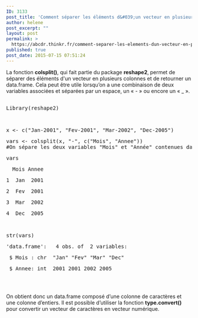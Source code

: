 ```yaml
---
ID: 3133
post_title: 'Comment séparer les éléments d&#039;un vecteur en plusieurs colonnes ? : colsplit'
author: helene
post_excerpt: ""
layout: post
permalink: >
  https://abcdr.thinkr.fr/comment-separer-les-elements-dun-vecteur-en-plusieurs-colonnes-colsplit/
published: true
post_date: 2015-07-15 07:51:24
---
```

<p>La fonction <b>colsplit()</b>, qui fait partie du package <b>reshape2</b>,<b> </b>permet de séparer des éléments d'un vecteur en plusieurs colonnes et de retourner un data.frame. Cela peut être utile lorsqu’on a une combinaison de deux variables associées et séparées par un espace, un « - » ou encore un « _ ».</p><p> <pre><br />Library(reshape2)</p><p> </p><p>x &lt;- c("Jan-2001", "Fev-2001", "Mar-2002", "Dec-2005")</p><p>vars &lt;- colsplit(x, "-", c("Mois", "Annee"))<br />#On sépare les deux variables "Mois" et "Année" contenues dans x et séparées par un "-" </p><p>vars</p><p>  Mois Annee</p><p>1  Jan  2001</p><p>2  Fev  2001</p><p>3  Mar  2002</p><p>4  Dec  2005</p><p> </p><p>str(vars)</p><p>'data.frame':   4 obs. of  2 variables:</p><p> $ Mois : chr  "Jan" "Fev" "Mar" "Dec"</p><p> $ Annee: int  2001 2001 2002 2005</p><p></pre>   </p><p>On obtient donc un data.frame composé d’une colonne de caractères et une colonne d’entiers. Il est possible d’utiliser la fonction <b>type.convert()</b> pour convertir un vecteur de caractères en vecteur numérique.</p><p> </p><p> </p>